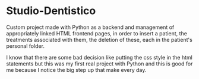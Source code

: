 # Studio-Dentistico
 Custom project made with Python as a backend and management of appropriately linked HTML frontend pages, in order to insert a patient, the treatments associated with them, the deletion of these, each in the patient's personal folder.

I know that there are some bad decision like putting the css style in the html statements but this was my first real project with Python and this is good for me because I notice the big step up that make every day.
